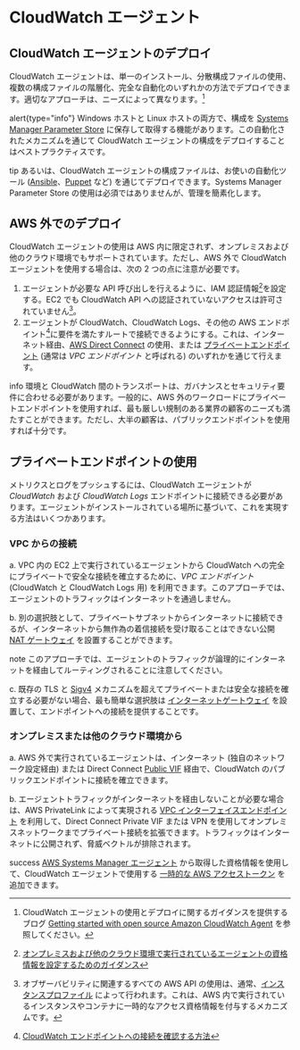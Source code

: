 # CloudWatch エージェント

## CloudWatch エージェントのデプロイ

CloudWatch エージェントは、単一のインストール、分散構成ファイルの使用、複数の構成ファイルの階層化、完全な自動化のいずれかの方法でデプロイできます。適切なアプローチは、ニーズによって異なります。[^1]

alert{type="info"}
Windows ホストと Linux ホストの両方で、構成を [Systems Manager Parameter Store](https://docs.aws.amazon.com/ja_jp/AmazonCloudWatch/latest/monitoring/install-CloudWatch-Agent-on-EC2-Instance-fleet.html) に保存して取得する機能があります。この自動化されたメカニズムを通じて CloudWatch エージェントの構成をデプロイすることはベストプラクティスです。


tip
あるいは、CloudWatch エージェントの構成ファイルは、お使いの自動化ツール ([Ansible](https://www.ansible.com)、[Puppet](https://puppet.com) など) を通じてデプロイできます。Systems Manager Parameter Store の使用は必須ではありませんが、管理を簡素化します。


## AWS 外でのデプロイ

CloudWatch エージェントの使用は AWS 内に限定されず、オンプレミスおよび他のクラウド環境でもサポートされています。ただし、AWS 外で CloudWatch エージェントを使用する場合は、次の 2 つの点に注意が必要です。

1. エージェントが必要な API 呼び出しを行えるように、IAM 認証情報[^2]を設定する。EC2 でも CloudWatch API への認証されていないアクセスは許可されていません[^5]。
2. エージェントが CloudWatch、CloudWatch Logs、その他の AWS エンドポイント[^3]に要件を満たすルートで接続できるようにする。これは、インターネット経由、[AWS Direct Connect](https://aws.amazon.com/jp/directconnect/) の使用、または [プライベートエンドポイント](https://docs.aws.amazon.com/ja_jp/vpc/latest/privatelink/concepts.html) (通常は *VPC エンドポイント* と呼ばれる) のいずれかを通じて行えます。

info
環境と CloudWatch 間のトランスポートは、ガバナンスとセキュリティ要件に合わせる必要があります。一般的に、AWS 外のワークロードにプライベートエンドポイントを使用すれば、最も厳しい規制のある業界の顧客のニーズも満たすことができます。ただし、大半の顧客は、パブリックエンドポイントを使用すれば十分です。


## プライベートエンドポイントの使用

メトリクスとログをプッシュするには、CloudWatch エージェントが *CloudWatch* および *CloudWatch Logs* エンドポイントに接続できる必要があります。エージェントがインストールされている場所に基づいて、これを実現する方法はいくつかあります。

### VPC からの接続

a. VPC 内の EC2 上で実行されているエージェントから CloudWatch への完全にプライベートで安全な接続を確立するために、*VPC エンドポイント* (CloudWatch と CloudWatch Logs 用) を利用できます。このアプローチでは、エージェントのトラフィックはインターネットを通過しません。

b. 別の選択肢として、プライベートサブネットからインターネットに接続できるが、インターネットから無作為の着信接続を受け取ることはできない公開 [NAT ゲートウェイ](https://docs.aws.amazon.com/ja_jp/vpc/latest/userguide/vpc-nat-gateway.html) を設置することができます。

note
	このアプローチでは、エージェントのトラフィックが論理的にインターネットを経由してルーティングされることに注意してください。


c. 既存の TLS と [Sigv4](https://docs.aws.amazon.com/ja_jp/general/latest/gr/signature-version-4.html) メカニズムを超えてプライベートまたは安全な接続を確立する必要がない場合、最も簡単な選択肢は [インターネットゲートウェイ](https://docs.aws.amazon.com/ja_jp/vpc/latest/userguide/VPC_Internet_Gateway.html) を設置して、エンドポイントへの接続を提供することです。

### オンプレミスまたは他のクラウド環境から

a. AWS 外で実行されているエージェントは、インターネット (独自のネットワーク設定経由) または Direct Connect [Public VIF](https://docs.aws.amazon.com/ja_jp/directconnect/latest/UserGuide/WorkingWithVirtualInterfaces.html) 経由で、CloudWatch のパブリックエンドポイントに接続を確立できます。

b. エージェントトラフィックがインターネットを経由しないことが必要な場合は、AWS PrivateLink によって実現される [VPC インターフェイスエンドポイント](https://docs.aws.amazon.com/ja_jp/vpc/latest/userguide/vpce-interface.html) を利用して、Direct Connect Private VIF または VPN を使用してオンプレミスネットワークまでプライベート接続を拡張できます。トラフィックはインターネットに公開されず、脅威ベクトルが排除されます。

success
[AWS Systems Manager エージェント](https://docs.aws.amazon.com/ja_jp/systems-manager/latest/userguide/ssm-agent.html) から取得した資格情報を使用して、CloudWatch エージェントで使用する [一時的な AWS アクセストークン](https://aws.amazon.com/premiumsupport/knowledge-center/cloudwatch-on-premises-temp-credentials/) を追加できます。


[^1]: CloudWatch エージェントの使用とデプロイに関するガイダンスを提供するブログ [Getting started with open source Amazon CloudWatch Agent](https://aws.amazon.com/blogs/opensource/getting-started-with-open-source-amazon-cloudwatch-agent/) を参照してください。

[^2]: [オンプレミスおよび他のクラウド環境で実行されているエージェントの資格情報を設定するためのガイダンス](https://docs.aws.amazon.com/ja_jp/AmazonCloudWatch/latest/monitoring/install-CloudWatch-Agent-commandline-fleet.html)

[^3]: [CloudWatch エンドポイントへの接続を確認する方法](https://docs.aws.amazon.com/ja_jp/AmazonCloudWatch/latest/monitoring/install-CloudWatch-Agent-commandline-fleet.html)

[^4]: [オンプレミス、プライベート接続に関するブログ](https://aws.amazon.com/blogs/networking-and-content-delivery/hybrid-networking-using-vpc-endpoints-aws-privatelink-and-amazon-cloudwatch-for-financial-services/)

[^5]: オブザーバビリティに関連するすべての AWS API の使用は、通常、[インスタンスプロファイル](https://docs.aws.amazon.com/ja_jp/IAM/latest/UserGuide/id_roles_use_switch-role-ec2_instance-profiles.html) によって行われます。これは、AWS 内で実行されているインスタンスやコンテナに一時的なアクセス資格情報を付与するメカニズムです。
